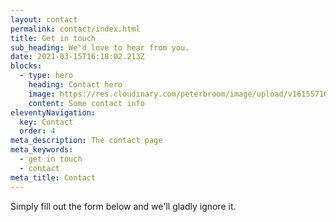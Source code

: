 ```yaml
---
layout: contact
permalink: contact/index.html
title: Get in touch
sub_heading: We'd love to hear from you.
date: 2021-03-15T16:18:02.213Z
blocks:
  - type: hero
    heading: Contact hero
    image: https://res.cloudinary.com/peterbroom/image/upload/v1615571028/783px-Test-Logo.svg_nkdkl8.png
    content: Some contact info
eleventyNavigation:
  key: Contact
  order: 4
meta_description: The contact page
meta_keywords:
  - get in touch
  - contact
meta_title: Contact
---
```


Simply fill out the form below and we'll gladly ignore it.


